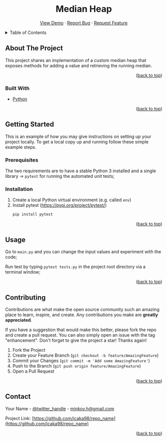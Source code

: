 <div id="top"></div>


<!-- PROJECT LOGO -->
<br />
<div align="center">

<h1 align="center">Median Heap</h1>

  <p align="center">
    <a href="https://github.com/icaka98/repo_name">View Demo</a>
    ·
    <a href="https://github.com/icaka98/repo_name/issues">Report Bug</a>
    ·
    <a href="https://github.com/icaka98/repo_name/issues">Request Feature</a>
  </p>
</div>



<!-- TABLE OF CONTENTS -->
<details>
  <summary>Table of Contents</summary>
  <ol>
    <li>
      <a href="#about-the-project">About The Project</a>
      <ul>
        <li><a href="#built-with">Built With</a></li>
      </ul>
    </li>
    <li>
      <a href="#getting-started">Getting Started</a>
      <ul>
        <li><a href="#prerequisites">Prerequisites</a></li>
        <li><a href="#installation">Installation</a></li>
      </ul>
    </li>
    <li><a href="#usage">Usage</a></li>
    <li><a href="#contact">Contact</a></li>
  </ol>
</details>



<!-- ABOUT THE PROJECT -->
## About The Project
This project shares an implementation of a custom median heap that exposes methods for adding a value and retrieving the running median. 

<p align="right">(<a href="#top">back to top</a>)</p>



### Built With

* [Python](https://www.python.org/)

<p align="right">(<a href="#top">back to top</a>)</p>



<!-- GETTING STARTED -->
## Getting Started

This is an example of how you may give instructions on setting up your project locally.
To get a local copy up and running follow these simple example steps.

### Prerequisites

The two requirements are to have a stable Python 3 installed and a single library -> `pytest` for running the automated unit tests;

### Installation

1. Create a local Python virtual environment (e.g. called `env`)
2. Install pytest (https://pypi.org/project/pytest/)
   ```sh
   pip install pytest
   ```

<p align="right">(<a href="#top">back to top</a>)</p>



<!-- USAGE EXAMPLES -->
## Usage

Go to `main.py` and you can change the input values and experiment with the code;

Run test by typing `pytest tests.py` in the project root directory via a terminal window;

<p align="right">(<a href="#top">back to top</a>)</p>



<!-- CONTRIBUTING -->
## Contributing

Contributions are what make the open source community such an amazing place to learn, inspire, and create. Any contributions you make are **greatly appreciated**.

If you have a suggestion that would make this better, please fork the repo and create a pull request. You can also simply open an issue with the tag "enhancement".
Don't forget to give the project a star! Thanks again!

1. Fork the Project
2. Create your Feature Branch (`git checkout -b feature/AmazingFeature`)
3. Commit your Changes (`git commit -m 'Add some AmazingFeature'`)
4. Push to the Branch (`git push origin feature/AmazingFeature`)
5. Open a Pull Request

<p align="right">(<a href="#top">back to top</a>)</p>



<!-- CONTACT -->
## Contact

Your Name - [@twitter_handle](https://twitter.com/twitter_handle) - minkov.h@gmail.com

Project Link: [https://github.com/icaka98/repo_name](https://github.com/icaka98/repo_name)

<p align="right">(<a href="#top">back to top</a>)</p>